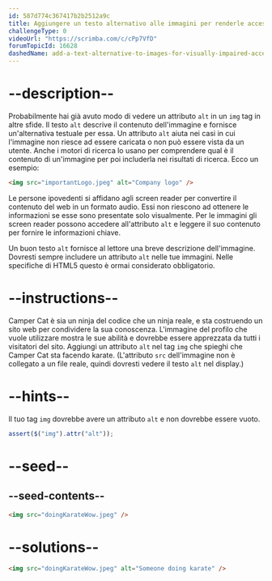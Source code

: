```yaml
---
id: 587d774c367417b2b2512a9c
title: Aggiungere un testo alternativo alle immagini per renderle accessibili agli ipovedenti
challengeType: 0
videoUrl: "https://scrimba.com/c/cPp7VfD"
forumTopicId: 16628
dashedName: add-a-text-alternative-to-images-for-visually-impaired-accessibility
---
```


# --description--

Probabilmente hai già avuto modo di vedere un attributo `alt` in un `img` tag in altre sfide. Il testo `alt` descrive il contenuto dell'immagine e fornisce un'alternativa testuale per essa. Un attributo `alt` aiuta nei casi in cui l'immagine non riesce ad essere caricata o non può essere vista da un utente. Anche i motori di ricerca lo usano per comprendere qual è il contenuto di un'immagine per poi includerla nei risultati di ricerca. Ecco un esempio:

```html
<img src="importantLogo.jpeg" alt="Company logo" />
```

Le persone ipovedenti si affidano agli screen reader per convertire il contenuto del web in un formato audio. Essi non riescono ad ottenere le informazioni se esse sono presentate solo visualmente. Per le immagini gli screen reader possono accedere all'attributo `alt` e leggere il suo contenuto per fornire le informazioni chiave.

Un buon testo `alt` fornisce al lettore una breve descrizione dell'immagine. Dovresti sempre includere un attributo `alt` nelle tue immagini. Nelle specifiche di HTML5 questo è ormai considerato obbligatorio.

# --instructions--

Camper Cat è sia un ninja del codice che un ninja reale, e sta costruendo un sito web per condividere la sua conoscenza. L'immagine del profilo che vuole utilizzare mostra le sue abilità e dovrebbe essere apprezzata da tutti i visitatori del sito. Aggiungi un attributo `alt` nel tag `img` che spieghi che Camper Cat sta facendo karate. (L'attributo `src` dell'immagine non è collegato a un file reale, quindi dovresti vedere il testo `alt` nel display.)

# --hints--

Il tuo tag `img` dovrebbe avere un attributo `alt` e non dovrebbe essere vuoto.

```js
assert($("img").attr("alt"));
```

# --seed--

## --seed-contents--

```html
<img src="doingKarateWow.jpeg" />
```

# --solutions--

```html
<img src="doingKarateWow.jpeg" alt="Someone doing karate" />
```
